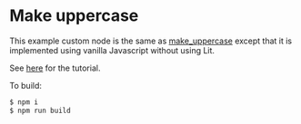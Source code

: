 
# Make uppercase

This example custom node is the same as [make_uppercase](../make_uppercase)
except that it is implemented using vanilla Javascript without using Lit.

See [here](https://developer.mozilla.org/en-US/docs/Web/API/Web_components/Using_custom_elements)
for the tutorial.

To build:

```bash
$ npm i
$ npm run build
```
